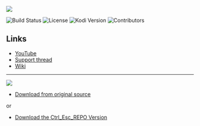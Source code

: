 
![](https://raw.githubusercontent.com/Kolifanes/plugin.video.youtube/master/icon.png)

![Build Status](https://img.shields.io/travis/jdf76/plugin.video.youtube/master.svg)
![License](https://img.shields.io/badge/license-GPL--2.0--only-success.svg)
![Kodi Version](https://img.shields.io/badge/kodi-isengard%2B-success.svg)
![Contributors](https://img.shields.io/github/contributors/jdf76/plugin.video.youtube.svg)

## Links

* [YouTube](http://www.youtube.com)
* [Support thread](https://ytaddon.page.link/forum)
* [Wiki](https://github.com/jdf76/plugin.video.youtube/wiki)

---

![](https://i.imgur.com/fzPmDDJ.gif)

* [Download from original source](https://bit.ly/30tYb4V)

or
* [Download the Ctrl_Esc_REPO Version](https://bit.ly/31nBfU2)



